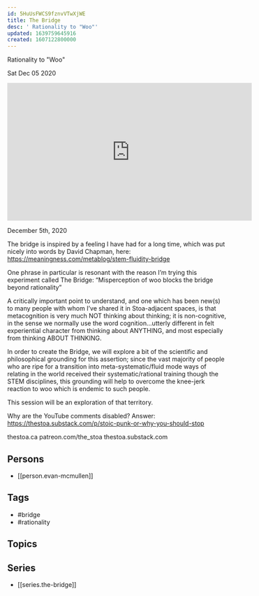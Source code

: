 ```yaml
---
id: 5HuUsFWCS9fznvVTwXjWE
title: The Bridge
desc: ' Rationality to "Woo"'
updated: 1639759645916
created: 1607122800000
---
```



 Rationality to "Woo"

Sat Dec 05 2020

<iframe width="560" height="315" src="https://www.youtube.com/embed/ss2_PIzl9ik" title="The Bridge: Rationality to "Woo" w/ Evan McMullen" frameborder="0" allow="accelerometer; autoplay; clipboard-write; encrypted-media; gyroscope; picture-in-picture" allowfullscreen ></iframe>

December 5th, 2020

The bridge is inspired by a feeling I have had for a long time, which was put nicely into words by David Chapman, here:
https://meaningness.com/metablog/stem-fluidity-bridge

One phrase in particular is resonant with the reason I’m trying this experiment called The Bridge: “Misperception of woo blocks the bridge beyond rationality”

A critically important point to understand, and one which has been new(s) to many people with whom I’ve shared it in Stoa-adjacent spaces, is that metacognition is very much NOT thinking about thinking; it is non-cognitive, in the sense we normally use the word cognition...utterly different in felt experiential character from thinking about ANYTHING, and most especially from thinking ABOUT THINKING.

In order to create the Bridge, we will explore a bit of the scientific and philosophical grounding for this assertion; since the vast majority of people who are ripe for a transition into meta-systematic/fluid mode ways of relating in the world received their systematic/rational training though the STEM disciplines, this grounding will help to overcome the knee-jerk reaction to woo which is endemic to such people.

This session will be an exploration of that territory.

Why are the YouTube comments disabled? Answer: https://thestoa.substack.com/p/stoic-punk-or-why-you-should-stop

thestoa.ca
patreon.com/the_stoa
thestoa.substack.com

## Persons

- [[person.evan-mcmullen]]

## Tags

- #bridge
- #rationality

## Topics



## Series

- [[series.the-bridge]]

